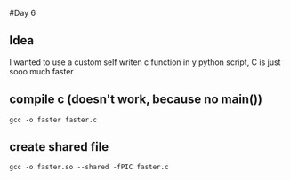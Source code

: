 #Day 6

## Idea
I wanted to use a custom self writen c function in y python script, C is just sooo much faster

## compile c (doesn't work, because no main())
```
gcc -o faster faster.c
```
## create shared file
```
gcc -o faster.so --shared -fPIC faster.c
```
